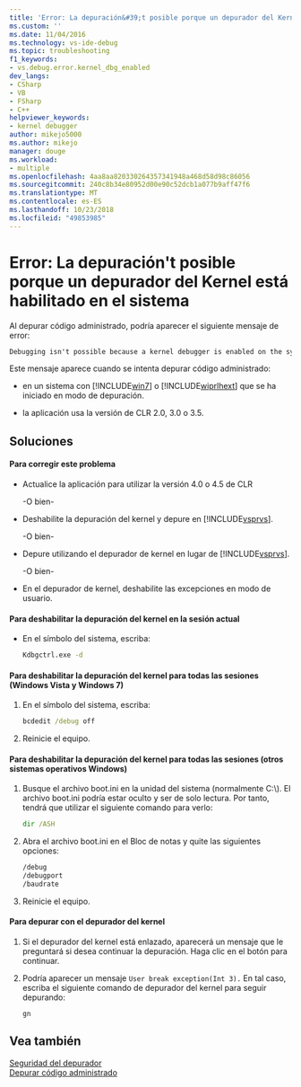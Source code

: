 ```yaml
---
title: 'Error: La depuración&#39;t posible porque un depurador del Kernel está habilitado en el sistema | Microsoft Docs'
ms.custom: ''
ms.date: 11/04/2016
ms.technology: vs-ide-debug
ms.topic: troubleshooting
f1_keywords:
- vs.debug.error.kernel_dbg_enabled
dev_langs:
- CSharp
- VB
- FSharp
- C++
helpviewer_keywords:
- kernel debugger
author: mikejo5000
ms.author: mikejo
manager: douge
ms.workload:
- multiple
ms.openlocfilehash: 4aa8aa820330264357341948a468d58d98c86056
ms.sourcegitcommit: 240c8b34e80952d00e90c52dcb1a077b9aff47f6
ms.translationtype: MT
ms.contentlocale: es-ES
ms.lasthandoff: 10/23/2018
ms.locfileid: "49853985"
---
```

# <a name="error-debugging-isn39t-possible-because-a-kernel-debugger-is-enabled-on-the-system"></a>Error: La depuración&#39;t posible porque un depurador del Kernel está habilitado en el sistema
Al depurar código administrado, podría aparecer el siguiente mensaje de error:  
  
```cmd
Debugging isn't possible because a kernel debugger is enabled on the system  
```  
  
 Este mensaje aparece cuando se intenta depurar código administrado:  
  
- en un sistema con [!INCLUDE[win7](../debugger/includes/win7_md.md)] o [!INCLUDE[wiprlhext](../debugger/includes/wiprlhext_md.md)] que se ha iniciado en modo de depuración.  
  
- la aplicación usa la versión de CLR 2.0, 3.0 o 3.5.  
  
## <a name="solution"></a>Soluciones  
  
#### <a name="to-fix-this-problem"></a>Para corregir este problema  
  
- Actualice la aplicación para utilizar la versión 4.0 o 4.5 de CLR  
  
   -O bien-  
  
- Deshabilite la depuración del kernel y depure en [!INCLUDE[vsprvs](../code-quality/includes/vsprvs_md.md)].  
  
   -O bien-  
  
- Depure utilizando el depurador de kernel en lugar de [!INCLUDE[vsprvs](../code-quality/includes/vsprvs_md.md)].  
  
   -O bien-  
  
- En el depurador de kernel, deshabilite las excepciones en modo de usuario.  
  
#### <a name="to-disable-kernel-debugging-in-the-current-session"></a>Para deshabilitar la depuración del kernel en la sesión actual  
  
-   En el símbolo del sistema, escriba:  
  
    ```cmd
    Kdbgctrl.exe -d  
    ```  
  
#### <a name="to-disable-kernel-debugging-for-all-sessions-windows-vista-and-windows-7"></a>Para deshabilitar la depuración del kernel para todas las sesiones (Windows Vista y Windows 7)  
  
1.  En el símbolo del sistema, escriba:  
  
    ```cmd
    bcdedit /debug off   
    ```  
  
2.  Reinicie el equipo.  
  
#### <a name="to-disable-kernel-debugging-for-all-sessions-other-windows-operating-systems"></a>Para deshabilitar la depuración del kernel para todas las sesiones (otros sistemas operativos Windows)  
  
1.  Busque el archivo boot.ini en la unidad del sistema (normalmente C:\\). El archivo boot.ini podría estar oculto y ser de solo lectura. Por tanto, tendrá que utilizar el siguiente comando para verlo:  
  
    ```cmd
    dir /ASH  
    ```  
  
2.  Abra el archivo boot.ini en el Bloc de notas y quite las siguientes opciones:  
  
    ```cmd
    /debug  
    /debugport  
    /baudrate  
    ```  
  
3.  Reinicie el equipo.  
  
#### <a name="to-debug-with-the-kernel-debugger"></a>Para depurar con el depurador del kernel  
  
1.  Si el depurador del kernel está enlazado, aparecerá un mensaje que le preguntará si desea continuar la depuración. Haga clic en el botón para continuar.  
  
2.  Podría aparecer un mensaje `User break exception(Int 3).` En tal caso, escriba el siguiente comando de depurador del kernel para seguir depurando:  
  
     `gn`  
  
## <a name="see-also"></a>Vea también  
 [Seguridad del depurador](../debugger/debugger-security.md)   
 [Depurar código administrado](../debugger/debugging-managed-code.md)
